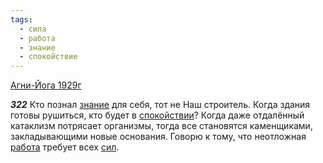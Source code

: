 ```yaml
---
tags:
  - сила
  - работа
  - знание
  - спокойствие
---
```


[Агни-Йога 1929г](/agni/1929)

___322___
Кто познал [знание](/tag/#знание) для себя, тот не Наш строитель. Когда здания готовы рушиться, кто будет в [спокойствии](/tag/#спокойствие)? Когда даже отдалённый катаклизм потрясает организмы, тогда все становятся каменщиками, закладывающими новые основания. Говорю к тому, что неотложная [работа](/tag/#работа) требует всех [сил](/tag/#сила).